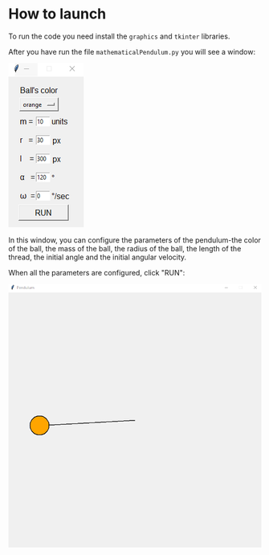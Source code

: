 # How to launch

To run the code you need install the `graphics` and `tkinter` libraries.

After you have run the file `mathematicalPendulum.py` you will see a window:

![Image alt](https://github.com/r0mbeg/mathematicalPendulum/blob/master/pendulumFormulasAndImages/interface.png)

In this window, you can configure the parameters of the pendulum-the color of the ball, the mass of the ball, the radius of the ball, the length of the thread, the initial angle and the initial angular velocity.

When all the parameters are configured, click "RUN":

![Image alt](https://github.com/r0mbeg/mathematicalPendulum/blob/master/pendulumFormulasAndImages/RUN.png)



